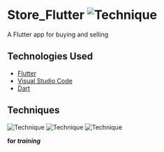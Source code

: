 # Store_Flutter ![Technique](https://img.shields.io/badge/Version-1.00-blue)
A Flutter app for buying and selling
## Technologies Used
- [Flutter](https://flutter.dev/)
- [Visual Studio Code](https://github.com/Microsoft/vscode)
- [Dart](https://dart.dev/)

## Techniques
![Technique](https://img.shields.io/badge/Techniqe-UI-yellow)
![Technique](https://img.shields.io/badge/Technique-UX-important)
![Technique](https://img.shields.io/badge/Technique-Fire%10Base-success)

**for _training_**

